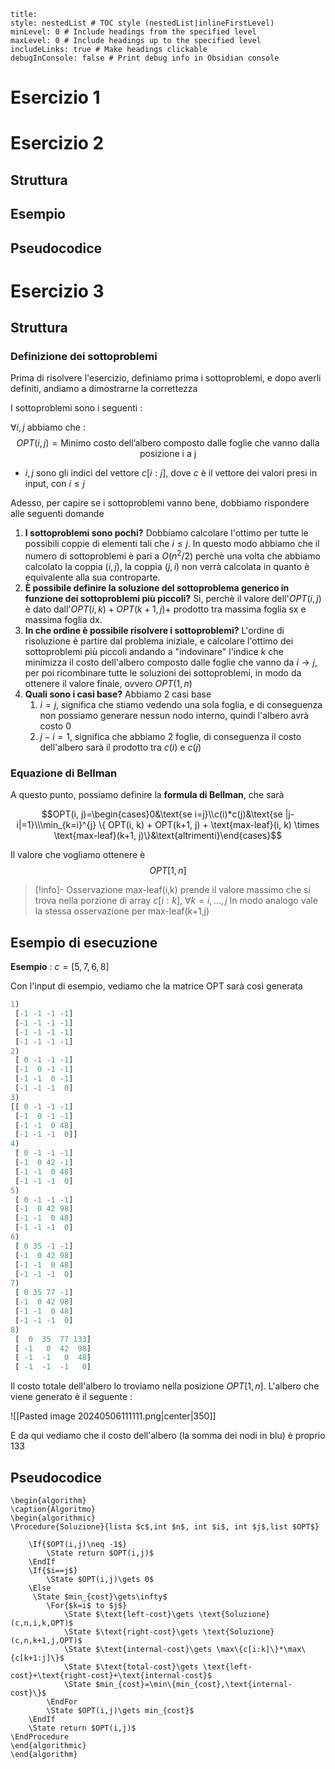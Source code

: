 
```table-of-contents
title: 
style: nestedList # TOC style (nestedList|inlineFirstLevel)
minLevel: 0 # Include headings from the specified level
maxLevel: 0 # Include headings up to the specified level
includeLinks: true # Make headings clickable
debugInConsole: false # Print debug info in Obsidian console
```

# Esercizio 1

# Esercizio 2

## Struttura

## Esempio

## Pseudocodice

# Esercizio 3

## Struttura

### Definizione dei sottoproblemi

Prima di risolvere l'esercizio, definiamo prima i sottoproblemi, e dopo averli definiti, andiamo a dimostrarne la correttezza

I sottoproblemi sono i seguenti :

$\forall i,j$ abbiamo che :
$$OPT(i,j)=\text{Minimo costo dell'albero composto dalle foglie che vanno dalla posizione i a j}$$
- $i,j$ sono gli indici del vettore $c[i:j]$, dove $c$ è il vettore dei valori presi in input, con $i\leq j$

Adesso, per capire se i sottoproblemi vanno bene, dobbiamo rispondere alle seguenti domande

1) **I sottoproblemi sono pochi?** Dobbiamo calcolare l'ottimo per tutte le possibili coppie di elementi tali che $i\leq j$. In questo modo abbiamo che il numero di sottoproblemi è pari a $O(n^2/2)$ perchè una volta che abbiamo calcolato la coppia $(i,j)$, la coppia $(j,i)$ non verrà calcolata in quanto è equivalente alla sua controparte.
2) **È possibile definire la soluzione del sottoproblema generico in funzione dei sottoproblemi più piccoli?** Si, perchè il valore dell'$OPT(i,j)$ è dato dall'$OPT(i,k)+OPT(k+1,j)+$ prodotto tra massima foglia sx e massima foglia dx.
3) **In che ordine è possibile risolvere i sottoproblemi?** L'ordine di risoluzione è partire dal problema iniziale, e calcolare l'ottimo dei sottoproblemi più piccoli andando a "indovinare" l'indice $k$ che minimizza il costo dell'albero composto dalle foglie che vanno da $i\to j$, per poi ricombinare tutte le soluzioni dei sottoproblemi, in modo da ottenere il valore finale, ovvero $OPT(1,n)$
4) **Quali sono i casi base?** Abbiamo 2 casi base
	1) $i=j$, significa che stiamo vedendo una sola foglia, e di conseguenza non possiamo generare nessun nodo interno, quindi l'albero avrà costo $0$
	2) $j-i=1$, significa che abbiamo 2 foglie, di conseguenza il costo dell'albero sarà il prodotto tra $c(i)$ e $c(j)$

### Equazione di Bellman

A questo punto, possiamo definire la **formula di Bellman**, che sarà

$$OPT(i, j)=\begin{cases}0&\text{se i=j}\\c(i)*c(j)&\text{se |j-i|=1}\\\min_{k=i}^{j} \{ OPT(i, k) + OPT(k+1, j) + \text{max-leaf}(i, k) \times \text{max-leaf}(k+1, j)\}&\text{altrimenti}\end{cases}$$

Il valore che vogliamo ottenere è
 $$OPT[1,n]$$
 >[!info]- Osservazione
 >$\text{max-leaf(i,k)}$ prende il valore massimo che si trova nella porzione di array $c[i:k]$, $\forall k=i,\dots,j$
 >In modo analogo vale la stessa osservazione per $\text{max-leaf(k+1,j)}$
## Esempio di esecuzione

**Esempio** : $c=[5,7,6,8]$

Con l'input di esempio, vediamo che la matrice OPT sarà così generata

```python
1)
 [-1 -1 -1 -1]
 [-1 -1 -1 -1]
 [-1 -1 -1 -1]
 [-1 -1 -1 -1]
2)
 [ 0 -1 -1 -1]
 [-1  0 -1 -1]
 [-1 -1  0 -1]
 [-1 -1 -1  0]
3)
[[ 0 -1 -1 -1]
 [-1  0 -1 -1]
 [-1 -1  0 48]
 [-1 -1 -1  0]]
4)
 [ 0 -1 -1 -1]
 [-1  0 42 -1]
 [-1 -1  0 48]
 [-1 -1 -1  0]
5)
 [ 0 -1 -1 -1]
 [-1  0 42 98]
 [-1 -1  0 48]
 [-1 -1 -1  0]
6)
 [ 0 35 -1 -1]
 [-1  0 42 98]
 [-1 -1  0 48]
 [-1 -1 -1  0]
7)
 [ 0 35 77 -1]
 [-1  0 42 98]
 [-1 -1  0 48]
 [-1 -1 -1  0]
8)
 [  0  35  77 133]
 [ -1   0  42  98]
 [ -1  -1   0  48]
 [ -1  -1  -1   0]
```

Il costo totale dell'albero lo troviamo nella posizione $OPT[1,n]$.
L'albero che viene generato è il seguente :

![[Pasted image 20240506111111.png|center|350]]

E da qui vediamo che il costo dell'albero (la somma dei nodi in blu) è proprio $133$

## Pseudocodice

```pseudo
\begin{algorithm}
\caption{Algoritmo}
\begin{algorithmic}
\Procedure{Soluzione}{lista $c$,int $n$, int $i$, int $j$,list $OPT$}
	
    \If{$OPT(i,j)\neq -1$}
	    \State return $OPT(i,j)$
    \EndIf
    \If{$i==j$}
		\State $OPT(i,j)\gets 0$
	\Else
	 \State $min_{cost}\gets\infty$
		\For{$k=i$ to $j$}
			\State $\text{left-cost}\gets \text{Soluzione}(c,n,i,k,OPT)$
			\State $\text{right-cost}\gets \text{Soluzione}(c,n,k+1,j,OPT)$
			\State $\text{internal-cost}\gets \max\{c[i:k]\}*\max\{c[k+1:j]\}$
			\State $\text{total-cost}\gets \text{left-cost}+\text{right-cost}+\text{internal-cost}$
			\State $min_{cost}=\min\{min_{cost},\text{internal-cost}\}$
		\EndFor	
		\State $OPT(i,j)\gets min_{cost}$
    \EndIf
    \State return $OPT(i,j)$
\EndProcedure
\end{algorithmic}
\end{algorithm}
```
